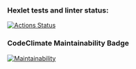 ### Hexlet tests and linter status:
[![Actions Status](https://github.com/arnautovd/python-project-lvl1/workflows/hexlet-check/badge.svg)](https://github.com/arnautovd/python-project-lvl1/actions)
### CodeClimate Maintainability Badge
[![Maintainability](https://api.codeclimate.com/v1/badges/e5e87a930262fe861b4b/maintainability)](https://codeclimate.com/github/arnautovd/backend-project-lvl1/maintainability) 